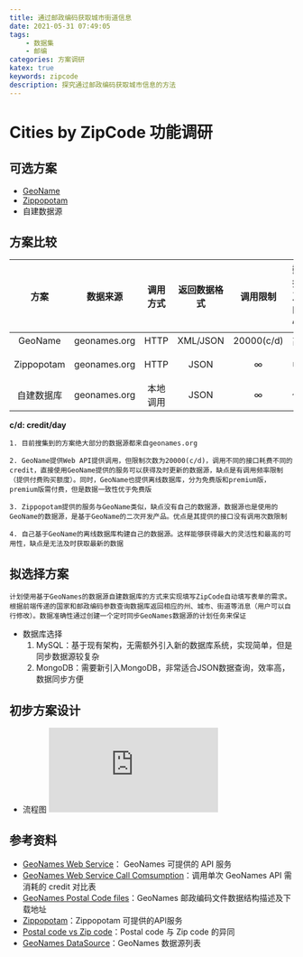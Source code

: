 ```yaml
---
title: 通过邮政编码获取城市街道信息
date: 2021-05-31 07:49:05
tags: 
	- 数据集
	- 邮编
categories: 方案调研
katex: true
keywords: zipcode 
description: 探究通过邮政编码获取城市信息的方法
---
```

# Cities by ZipCode 功能调研
## 可选方案
- [GeoName](https://www.geonames.org)
- [Zippopotam](http://api.zippopotam.us)
- 自建数据源

## 方案比较
方案 | 数据来源 | 调用方式 | 返回数据格式 | 调用限制 | 数据及时性 | 服务稳定性 | 实现复杂度
:-:|:-:|:-:|:-:|:-:|:-:|:-:|:-:
GeoName |geonames.org | HTTP | XML/JSON | 20000(c/d) | 高 | 高 | 低
Zippopotam | geonames.org | HTTP | JSON | ∞ | 中 | 较高 | 低
自建数据库 | geonames.org | 本地调用 | JSON | ∞ | 低 | 最高 | 高
**c/d: credit/day**

	1. 目前搜集到的方案绝大部分的数据源都来自geonames.org

	2. GeoName提供Web API提供调用，但限制次数为20000(c/d)，调用不同的接口耗费不同的credit，直接使用GeoName提供的服务可以获得及时更新的数据源，缺点是有调用频率限制（提供付费购买额度）。同时，GeoName也提供离线数据库，分为免费版和premium版，premium版需付费，但是数据一致性优于免费版

	3. Zippopotam提供的服务与GeoName类似，缺点没有自己的数据源，数据源也是使用的GeoName的数据源，是基于GeoName的二次开发产品。优点是其提供的接口没有调用次数限制

	4. 自己基于GeoName的离线数据库构建自己的数据源。这样能够获得最大的灵活性和最高的可用性，缺点是无法及时获取最新的数据

## 拟选择方案
	计划使用基于GeoNames的数据源自建数据库的方式来实现填写ZipCode自动填写表单的需求。根据前端传递的国家和邮政编码参数查询数据库返回相应的州、城市、街道等消息（用户可以自行修改）。数据准确性通过创建一个定时同步GeoNames数据源的计划任务来保证

- 数据库选择
	1. MySQL：基于现有架构，无需额外引入新的数据库系统，实现简单，但是同步数据源较复杂
	2. MongoDB：需要新引入MongoDB，非常适合JSON数据查询，效率高，数据同步方便

## 初步方案设计
- 流程图
![流程图](http://showdoc.ppunknown.cn/server/index.php?s=/api/attachment/visitFile/sign/02f7688935d02719920a277e797390ae)

## 参考资料
- [GeoNames Web Service](https://www.geonames.org/export/ws-overview.html)： GeoNames 可提供的 API 服务
- [GeoNames Web Service Call Comsumption](https://www.geonames.org/export/credits.html)：调用单次 GeoNames API 需消耗的 credit 对比表
- [GeoNames Postal Code files](http://download.geonames.org/export/zip/)：GeoNames 邮政编码文件数据结构描述及下载地址
- [Zippopotam](http://api.zippopotam.us)：Zippopotam 可提供的API服务
- [Postal code vs Zip code](https://keydifferences.com/difference-between-zip-code-and-postal-code.html)：Postal code 与 Zip code 的异同
- [GeoNames DataSource](http://www.geonames.org/data-sources.html)：GeoNames 数据源列表